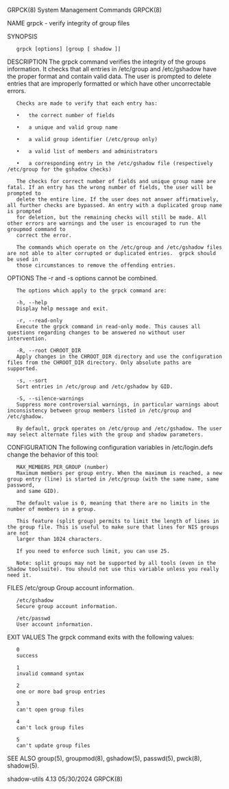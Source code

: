 GRPCK(8)							  System Management Commands							      GRPCK(8)

NAME
       grpck - verify integrity of group files

SYNOPSIS

       grpck [options] [group [ shadow ]]

DESCRIPTION
       The grpck command verifies the integrity of the groups information. It checks that all entries in /etc/group and /etc/gshadow have the proper format
       and contain valid data. The user is prompted to delete entries that are improperly formatted or which have other uncorrectable errors.

       Checks are made to verify that each entry has:

       •   the correct number of fields

       •   a unique and valid group name

       •   a valid group identifier (/etc/group only)

       •   a valid list of members and administrators

       •   a corresponding entry in the /etc/gshadow file (respectively /etc/group for the gshadow checks)

       The checks for correct number of fields and unique group name are fatal. If an entry has the wrong number of fields, the user will be prompted to
       delete the entire line. If the user does not answer affirmatively, all further checks are bypassed. An entry with a duplicated group name is prompted
       for deletion, but the remaining checks will still be made. All other errors are warnings and the user is encouraged to run the groupmod command to
       correct the error.

       The commands which operate on the /etc/group and /etc/gshadow files are not able to alter corrupted or duplicated entries.  grpck should be used in
       those circumstances to remove the offending entries.

OPTIONS
       The -r and -s options cannot be combined.

       The options which apply to the grpck command are:

       -h, --help
	   Display help message and exit.

       -r, --read-only
	   Execute the grpck command in read-only mode. This causes all questions regarding changes to be answered no without user intervention.

       -R, --root CHROOT_DIR
	   Apply changes in the CHROOT_DIR directory and use the configuration files from the CHROOT_DIR directory. Only absolute paths are supported.

       -s, --sort
	   Sort entries in /etc/group and /etc/gshadow by GID.

       -S, --silence-warnings
	   Suppress more controversial warnings, in particular warnings about inconsistency between group members listed in /etc/group and /etc/ghadow.

       By default, grpck operates on /etc/group and /etc/gshadow. The user may select alternate files with the group and shadow parameters.

CONFIGURATION
       The following configuration variables in /etc/login.defs change the behavior of this tool:

       MAX_MEMBERS_PER_GROUP (number)
	   Maximum members per group entry. When the maximum is reached, a new group entry (line) is started in /etc/group (with the same name, same password,
	   and same GID).

	   The default value is 0, meaning that there are no limits in the number of members in a group.

	   This feature (split group) permits to limit the length of lines in the group file. This is useful to make sure that lines for NIS groups are not
	   larger than 1024 characters.

	   If you need to enforce such limit, you can use 25.

	   Note: split groups may not be supported by all tools (even in the Shadow toolsuite). You should not use this variable unless you really need it.

FILES
       /etc/group
	   Group account information.

       /etc/gshadow
	   Secure group account information.

       /etc/passwd
	   User account information.

EXIT VALUES
       The grpck command exits with the following values:

       0
	   success

       1
	   invalid command syntax

       2
	   one or more bad group entries

       3
	   can't open group files

       4
	   can't lock group files

       5
	   can't update group files

SEE ALSO
       group(5), groupmod(8), gshadow(5), passwd(5), pwck(8), shadow(5).

shadow-utils 4.13							  05/30/2024								      GRPCK(8)
